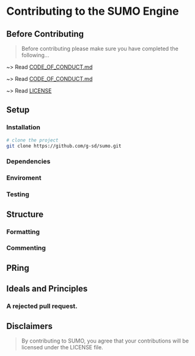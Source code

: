 # Contributing to the SUMO Engine

## Before Contributing
> Before contributing please make sure you have completed the following...

~> Read [CODE_OF_CONDUCT.md](/CODE_OF_CONDUCT.md)

~> Read [CODE_OF_CONDUCT.md](/CODE_OF_CONDUCT.md)

~> Read [LICENSE](/LICENSE)

## Setup

### Installation
```bash
# clone the project
git clone https://github.com/g-sd/sumo.git
```
### Dependencies

### Enviroment

### Testing

## Structure

### Formatting

### Commenting

## PRing

## Ideals and Principles

### A rejected pull request.

## Disclaimers
> By contributing to SUMO, you agree that your contributions will be licensed under the LICENSE file.
